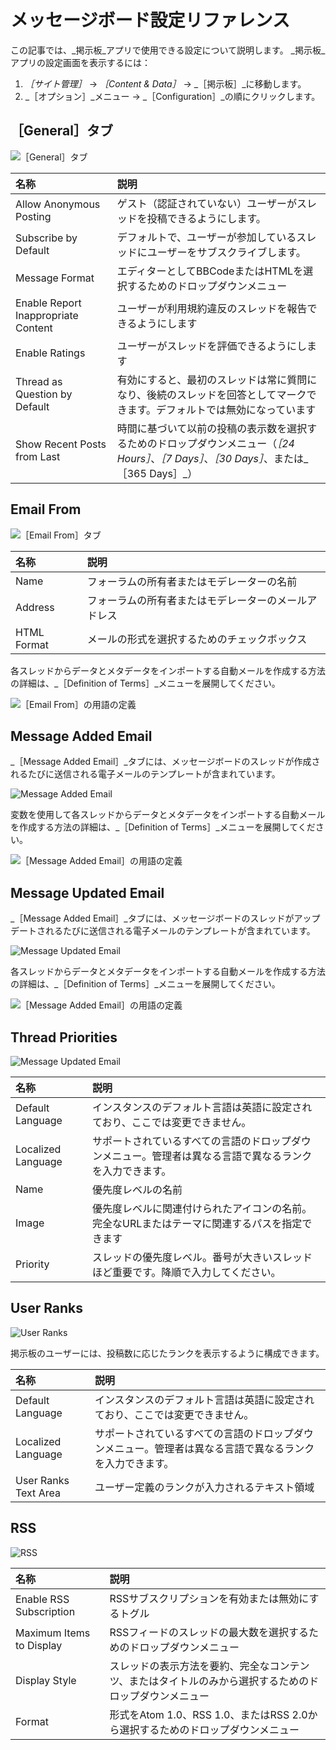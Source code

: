 # メッセージボード設定リファレンス

この記事では、_掲示板_アプリで使用できる設定について説明します。 _掲示板_アプリの設定画面を表示するには：

1. _［サイト管理］_ &rarr; _［Content & Data］_ &rarr; _［掲示板］_に移動します。
1. _［オプション］_メニュー &rarr; _［Configuration］_の順にクリックします。

<a name="generalタブ" />

## ［General］タブ

![［General］タブ](./message-boards-configuration-reference/images/01.png)

| 名称                                  | 説明                                                                                       |
| :--- | :--- |
| Allow Anonymous Posting             | ゲスト（認証されていない）ユーザーがスレッドを投稿できるようにします。                                                      |
| Subscribe by Default                | デフォルトで、ユーザーが参加しているスレッドにユーザーをサブスクライブします。                                                  |
| Message Format                      | エディターとしてBBCodeまたはHTMLを選択するためのドロップダウンメニュー                                                 |
| Enable Report Inappropriate Content | ユーザーが利用規約違反のスレッドを報告できるようにします<!-- ここにサイトのToSを定義する方法についての記事へのリンクを作成すると便利です-->|
| Enable Ratings                      | ユーザーがスレッドを評価できるようにします                                                                    |
| Thread as Question by Default       | 有効にすると、最初のスレッドは常に質問になり、後続のスレッドを回答としてマークできます。デフォルトでは無効になっています                             |
| Show Recent Posts from Last         | 時間に基づいて以前の投稿の表示数を選択するためのドロップダウンメニュー（_［24 Hours］_、_［7 Days］_、_［30 Days］_、または_［365 Days］_） |

<a name="email-from" />

## Email From

![［Email From］タブ](./message-boards-configuration-reference/images/02.png)

| 名称          | 説明                         |
| :--- | :--- |
| Name        | フォーラムの所有者またはモデレーターの名前      |
| Address     | フォーラムの所有者またはモデレーターのメールアドレス |
| HTML Format | メールの形式を選択するためのチェックボックス     |

各スレッドからデータとメタデータをインポートする自動メールを作成する方法の詳細は、_［Definition of Terms］_メニューを展開してください。

![［Email From］の用語の定義](./message-boards-configuration-reference/images/08.png)

<a name="message-added-email" />

## Message Added Email

_［Message Added Email］_タブには、メッセージボードのスレッドが作成されるたびに送信される電子メールのテンプレートが含まれています。

![Message Added Email](./message-boards-configuration-reference/images/03.png)

変数を使用して各スレッドからデータとメタデータをインポートする自動メールを作成する方法の詳細は、_［Definition of Terms］_メニューを展開してください。

![［Message Added Email］の用語の定義](./message-boards-configuration-reference/images/09.png)

<a name="message-updated-email" />

## Message Updated Email

_［Message Added Email］_タブには、メッセージボードのスレッドがアップデートされるたびに送信される電子メールのテンプレートが含まれています。

![Message Updated Email](./message-boards-configuration-reference/images/04.png)

各スレッドからデータとメタデータをインポートする自動メールを作成する方法の詳細は、_［Definition of Terms］_メニューを展開してください。

![［Message Added Email］の用語の定義](./message-boards-configuration-reference/images/09.png)

<a name="thread-priorities" />

## Thread Priorities

![Message Updated Email](./message-boards-configuration-reference/images/05.png)

| 名称                 | 説明                                                   |
| :--- | :--- |
| Default Language   | インスタンスのデフォルト言語は英語に設定されており、ここでは変更できません。               |
| Localized Language | サポートされているすべての言語のドロップダウンメニュー。管理者は異なる言語で異なるランクを入力できます。 |
| Name               | 優先度レベルの名前                                            |
| Image              | 優先度レベルに関連付けられたアイコンの名前。完全なURLまたはテーマに関連するパスを指定できます     |
| Priority           | スレッドの優先度レベル。番号が大きいスレッドほど重要です。降順で入力してください。            |

<a name="user-ranks" />

## User Ranks

![User Ranks](./message-boards-configuration-reference/images/06.png)

掲示板のユーザーには、投稿数に応じたランクを表示するように構成できます。

| 名称                   | 説明                                                   |
| :--- | :--- |
| Default Language     | インスタンスのデフォルト言語は英語に設定されており、ここでは変更できません。               |
| Localized Language   | サポートされているすべての言語のドロップダウンメニュー。管理者は異なる言語で異なるランクを入力できます。 |
| User Ranks Text Area | ユーザー定義のランクが入力されるテキスト領域                               |

<a name="rss" />

## RSS

![RSS](./message-boards-configuration-reference/images/07.png)

| 名称                       | 説明                                                  |
| :--- | :--- |
| Enable RSS Subscription  | RSSサブスクリプションを有効または無効にするトグル                          |
| Maximum Items to Display | RSSフィードのスレッドの最大数を選択するためのドロップダウンメニュー                 |
| Display Style            | スレッドの表示方法を要約、完全なコンテンツ、またはタイトルのみから選択するためのドロップダウンメニュー |
| Format                   | 形式をAtom 1.0、RSS 1.0、またはRSS 2.0から選択するためのドロップダウンメニュー  |
